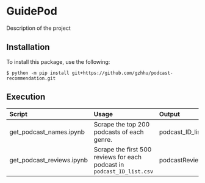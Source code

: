 # GuidePod

Description of the project

## Installation

To install this package, use the following:

`$ python -m pip install git+https://github.com/gzhhu/podcast-recommendation.git`

## Execution

Script | Usage | Output
:----- | :---- | :------
get_podcast_names.ipynb   | Scrape the top 200 podcasts of each genre. | podcast_ID_list.csv
get_podcast_reviews.ipynb   | Scrape the first 500 reviews for each podcast in `podcast_ID_list.csv` | podcastReviews.csv
